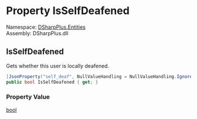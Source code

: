 # Property IsSelfDeafened

Namespace: [DSharpPlus.Entities](DSharpPlus.Entities.md)  
Assembly: DSharpPlus.dll

## <a id="DSharpPlus_Entities_DiscordVoiceState_IsSelfDeafened"></a>IsSelfDeafened

Gets whether this user is locally deafened.

```csharp
[JsonProperty("self_deaf", NullValueHandling = NullValueHandling.Ignore)]
public bool IsSelfDeafened { get; }
```

### Property Value

[bool](https://learn.microsoft.com/dotnet/api/system.boolean)

